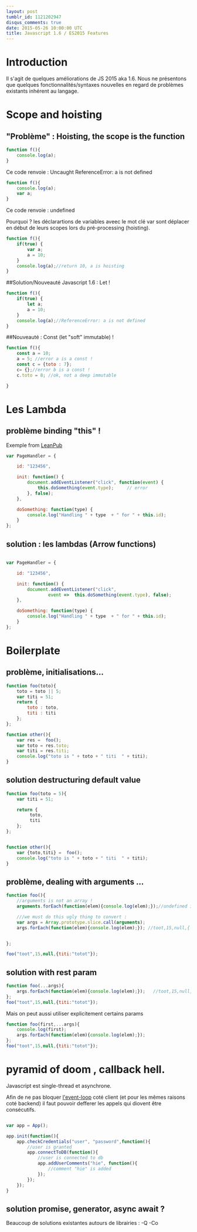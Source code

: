 ```yaml
---
layout: post
tumblr_id: 1121202947
disqus_comments: true
date: 2015-05-26 10:00:00 UTC
title: Javascript 1.6 / ES2015 Features
---
```


# Introduction

Il s'agit de quelques améliorations de JS 2015 aka 1.6.
Nous ne présentons que quelques fonctionnalités/syntaxes nouvelles en regard de problèmes existants inhérent au langage.


# Scope and hoisting


## "Problème" : Hoisting, the scope is the function

```js
function f(){
	console.log(a);
}
```

Ce code renvoie : 
Uncaught 
ReferenceError: a is not defined

```js
function f(){
	console.log(a);
	var a;
}
```
Ce code renvoie : 
undefined

Pourquoi ? les déclarartions de variables aveec le mot clé var sont déplacer en début de leurs scopes lors du pré-processing (hoisting).

```js
function f(){
	if(true) {
		var a;
		a = 10;
	}
	console.log(a);//return 10, a is hoisting
}
```

##Solution/Nouveauté Javascript 1.6 : Let !


```js
function f(){
	if(true) {
		let a;
		a = 10;
	}
	console.log(a);//ReferenceError: a is not defined
}
```

##Nouveauté  : Const (let "soft" immutable) !

```js
function f(){
	const a = 10;
	a = 5; //error a is a const !
	const c = {toto : 7};
	c= {};//error b is a const !
	c.toto = 8; //ok, not a deep immutable

}
```

# Les Lambda 


## problème binding "this" !


Exemple from <a href="https://leanpub.com/understandinges6/read/" >LeanPub</a>


```js
var PageHandler = {

    id: "123456",

    init: function() {
        document.addEventListener("click", function(event) {
            this.doSomething(event.type);     // error
        }, false);
    },

    doSomething: function(type) {
        console.log("Handling " + type  + " for " + this.id);
    }
};
```

## solution : les lambdas (Arrow functions)


```js

var PageHandler = {

    id: "123456",

    init: function() {
        document.addEventListener("click", 
				event =>  this.doSomething(event.type), false);
    },

    doSomething: function(type) {
        console.log("Handling " + type  + " for " + this.id);
    }
};
```




# Boilerplate


## problème, initialisations...


```js
function foo(toto){
	toto = toto || 5;
	var titi = 51;
	return {
		toto : toto,
		titi : titi
	};
};

function other(){
	var res =  foo();
	var toto = res.toto;
	var titi = res.titi;
	console.log("toto is " + toto + " titi  " + titi);
}
```


## solution destructuring default value


```js
function foo(toto = 5){
	var titi = 51;

	return {
		 toto,
		 titi
	};
};


function other(){
	var {toto,titi} =  foo();
	console.log("toto is " + toto + " titi  " + titi);
}
```



## problème, dealing with arguments ...


```js
function foo(){
	//arguments is not an array !
	arguments.forEach(function(elem){console.log(elem);});//undefined is not a function

	///we must do this ugly thing to convert :
	var args = Array.prototype.slice.call(arguments);
	args.forEach(function(elem){console.log(elem);}); //toot,15,null,{ titi: 'totot' }


};

foo("toot",15,null,{titi:"totot"});


```


## solution with rest param


```js
function foo(...args){
	args.forEach(function(elem){console.log(elem);}); 	//toot,15,null,{ titi: 'totot' }
};
foo("toot",15,null,{titi:"totot"});
```

Mais on peut aussi utiliser explicitement certains params

```js
function foo(first,...args){
	console.log(first);
	args.forEach(function(elem){console.log(elem);});
};
foo("toot",15,null,{titi:"totot"});
```



# pyramid of doom , callback hell.


Javascript est single-thread et asynchrone.


Afin de ne pas bloquer <a href="http://latentflip.com/loupe/?code=!!!PGJ1dHRvbj5DbGljayBtZSE8L2J1dHRvbj4%3D" >l'event-loop</a> coté client 
(et pour les mêmes raisons coté backend) il faut pouvoir defferer les appels qui diovent être consécutifs.


```js

var app = App();

app.init(function(){
	app.checkCredentials("user", "password",function(){
		//user is granted
		app.connectToDB(function(){
			//user is connected to db
			app.addUserComments("hie", function(){
				//comment "hie" is added
			});
		});
	});
}
```


## solution promise, generator, async await ?


Beaucoup de solutions existantes autours de librairies : 
-Q
-Co